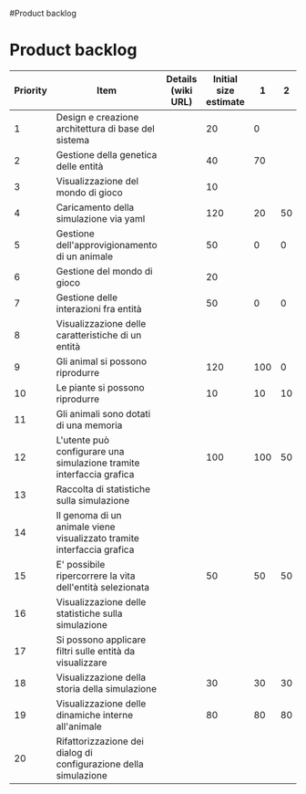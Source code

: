 #Product backlog
# Product backlog

| Priority | Item                                                                    	 | Details (wiki URL)  | Initial size estimate | 1 | 2 | 3 | 4 | 
|----------|---------------------------------------------------------------------------|---------------------|-----------------------|---|---|---|---|
| 1        |Design e creazione architettura di base del sistema	                             	 |                     | 20                    | 0        |   |   |   |
| 2        |  Gestione della genetica delle entità|                     | 40                    | 70|   |   |   | 
| 3        |  Visualizzazione del mondo di gioco|                     | 10                    |   |   |   |   |
| 4        |  Caricamento della simulazione via yaml|         | 120                  | 20 | 50 | 0 | 0 |
| 5        |  Gestione dell'approvigionamento di un animale| | 50                  | 0  | 0  | 0  | 0  |
| 6        |  Gestione del mondo di gioco |                     | 20                  |   |   |   |   |
| 7        |  Gestione delle interazioni fra entità 	 |                  | 50                  | 0  | 0  | 0  | 0  |
| 8        |  Visualizzazione delle caratteristiche di un entità 	    |                       |                     |   |   |   |   |
| 9        |  Gli animal si possono riprodurre	    |                       | 120                    | 100  | 0  | 0  | 0  |
| 10        |  Le piante si possono riprodurre    |                       |   10                  |  10 | 10  | 0  | 0  |
| 11        |  Gli animali sono dotati di una memoria	    |                       |                     |   |   |   |   |
| 12        |  L'utente può configurare una simulazione tramite interfaccia grafica |                       | 100                    |  100 | 50   | 20  | 0  |
|13        | Raccolta di statistiche sulla simulazione	    |                       |                     |   |   |   |   |
| 14        |  Il genoma di un animale viene visualizzato tramite interfaccia grafica	    |                       |                     |   |   |   |   |
| 15        |  E' possibile ripercorrere la vita dell'entità selezionata	    |                       |   50                  | 50  | 50  | 10  | 0  |
| 16        |  Visualizzazione delle statistiche sulla simulazione	    |                       |                     |   |   |   |   |
| 17        | Si possono applicare filtri sulle entità da visualizzare 	    |                       |                     |   |   |   |   |
| 18        |  Visualizzazione della storia della simulazione 	    |                       |   30                  | 30  |30   |0   | 0  |
| 19        |  Visualizzazione delle dinamiche interne all'animale 	    |                       |    80                 | 80  | 80  | 0  | 0  |
| 20        |  Rifattorizzazione dei dialog di configurazione della simulazione 	    |                       |                     |   |   |   |   |
